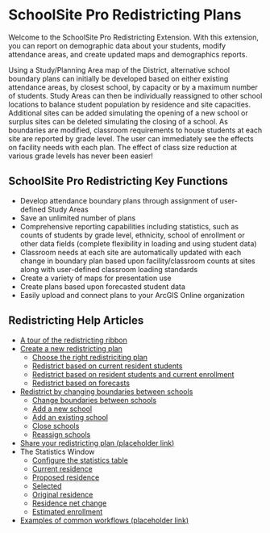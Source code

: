
# SchoolSite Pro Redistricting Plans
Welcome to the SchoolSite Pro Redistricting Extension. With this extension, you can report on demographic data about your students, modify attendance areas, and create updated maps and demographics reports.

Using a Study/Planning Area map of the District, alternative school boundary plans can initially be developed based on either existing attendance areas, by closest school, by capacity or by a maximum number of students. Study Areas can then be individually reassigned to other school locations to balance student population by residence and site capacities. Additional sites can be added simulating the opening of a new school or surplus sites can be deleted simulating the closing of a school. As boundaries are modified, classroom requirements to house students at each site are reported by grade level. The user can immediately see the effects on facility needs with each plan. The effect of class size reduction at various grade levels has never been easier!

## SchoolSite Pro Redistricting Key Functions
* Develop attendance boundary plans through assignment of user-defined Study Areas
* Save an unlimited number of plans
* Comprehensive reporting capabilities including statistics, such as counts of students by grade level, ethnicity, school of enrollment or other data fields (complete flexibility in loading and using student data)
* Classroom needs at each site are automatically updated with each change in boundary plan based upon facility/classroom counts at sites along with user-defined classroom loading standards
* Create a variety of maps for presentation use
* Create plans based upon forecasted student data
* Easily upload and connect plans to your ArcGIS Online organization

## Redistricting Help Articles
- [A tour of the redistricting ribbon](briefTour.md)
- [Create a new redistricting plan](createPlan/index.md)
  - [Choose the right redistriciting plan](choosePlan.md)
  - [Redistrict based on current resident students](residence.md)
  - [Redistrict based on resident students and current enrollment](enrollment.md)
  - [Redistrict based on forecasts](forecasts.md)
- [Redistrict by changing boundaries between schools](modifyPlans/index.md)
  - [Change boundaries between schools](changeBoundaries.md)
  - [Add a new school](addSchool.md)
  - [Add an existing school](addExistingSchool.md)
  - [Close schools](closingSchools.md)
  - [Reassign schools](reassignSchools.md)
- [Share your redistricting plan (placeholder link)](index.md)
- The Statistics Window
  - [Configure the statistics table](statistics/planProperties.md)
  - [Current residence](statistics/statsWindow.md#the-statistics-window-current-residence)
  - [Proposed residence](statistics/statsWindow.md#the-statistics-window-proposed-residence)
  - [Selected](statistics/statsWindow.md#the-statistics-window-selected)
  - [Original residence](statistics/statsWindow.md#the-statistics-window-original-residence)
  - [Residence net change](statistics/statsWindow.md#the-statistics-window-residence-net-change)
  - [Estimated enrollment](statistics/statsWindow.md#the-statistics-window-estimated-enrollment)
- [Examples of common workflows (placeholder link)](index.md)
